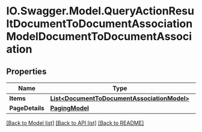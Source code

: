 # IO.Swagger.Model.QueryActionResultDocumentToDocumentAssociationModelDocumentToDocumentAssociation
## Properties

Name | Type | Description | Notes
------------ | ------------- | ------------- | -------------
**Items** | [**List&lt;DocumentToDocumentAssociationModel&gt;**](DocumentToDocumentAssociationModel.md) |  | [optional] 
**PageDetails** | [**PagingModel**](PagingModel.md) |  | [optional] 

[[Back to Model list]](../README.md#documentation-for-models) [[Back to API list]](../README.md#documentation-for-api-endpoints) [[Back to README]](../README.md)

